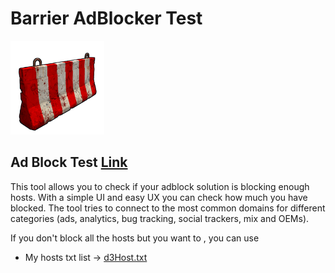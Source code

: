 # Barrier AdBlocker Test

<img src="AdBlocker Test/logo.png" height="150px"/>  

## Ad Block Test  [Link](https://d3ward.github.io/toolz/adblock)
This tool allows you to check if your adblock solution is blocking enough hosts. With a simple UI and easy UX you can check how much you have blocked. The tool tries to connect to the most common domains for different categories (ads, analytics, bug tracking, social trackers, mix and OEMs).

If you don't block all the hosts but you want to , you can use
- My hosts txt list -> [d3Host.txt](https://github.com/ilalutovinov/Barrier-AdBlocker-Test-/blob/main/hosts-list.txt)

